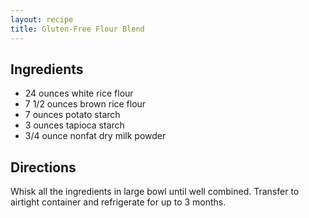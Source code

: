 ```yaml
---
layout: recipe
title: Gluten-Free Flour Blend
---
```


## Ingredients

* 24 ounces white rice flour
* 7 1/2 ounces brown rice flour
* 7 ounces potato starch
* 3 ounces tapioca starch
* 3/4 ounce nonfat dry milk powder 

## Directions

Whisk all the ingredients in large bowl until well combined. Transfer to airtight container and refrigerate for up to 3 months.